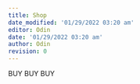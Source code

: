 ```yaml
---
title: Shop
date_modified: '01/29/2022 03:20 am'
editor: Odin
date: '01/29/2022 03:20 am'
author: Odin
revision: 0
---
```


BUY BUY BUY